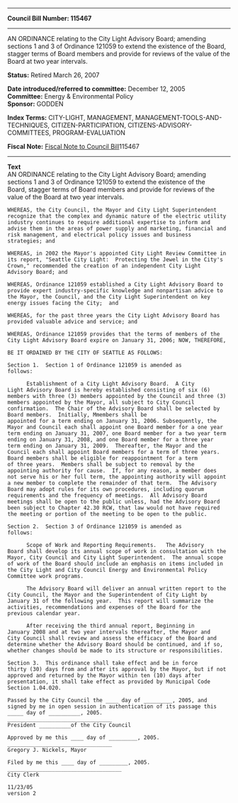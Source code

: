 * * * * *  
  
**Council Bill Number: [](#h0)[](#h2)115467**  
  
* * * * *  
  
AN ORDINANCE relating to the City Light Advisory Board; amending sections 1 and 3 of Ordinance 121059 to extend the existence of the Board, stagger terms of Board members and provide for reviews of the value of the Board at two year intervals.  
  
**Status:** Retired March 26, 2007   
  
**Date introduced/referred to committee:** December 12, 2005   
**Committee:** Energy & Environmental Policy   
**Sponsor:** GODDEN   
  
**Index Terms:** CITY-LIGHT, MANAGEMENT, MANAGEMENT-TOOLS-AND-TECHNIQUES, CITIZEN-PARTICIPATION, CITIZENS-ADVISORY-COMMITTEES, PROGRAM-EVALUATION  
  
**Fiscal Note:** [Fiscal Note to Council Bill](http://clerk.seattle.gov/~public/fnote/115467.htm)[](#h1)[](#h3)115467  
  
* * * * *  
  
**Text**  
    AN ORDINANCE relating to the City Light Advisory Board; amending  
    sections 1 and 3 of Ordinance 121059 to extend the existence of the  
    Board, stagger terms of Board members and provide for reviews of the  
    value of the Board at two year intervals.  
  
    WHEREAS, the City Council, the Mayor and City Light Superintendent  
    recognize that the complex and dynamic nature of the electric utility  
    industry continues to require additional expertise to inform and  
    advise them in the areas of power supply and marketing, financial and  
    risk management, and electrical policy issues and business  
    strategies; and  
  
    WHEREAS, in 2002 the Mayor's appointed City Light Review Committee in  
    its report, "Seattle City Light:  Protecting the Jewel in the City's  
    Crown," recommended the creation of an independent City Light  
    Advisory Board; and  
  
    WHEREAS, Ordinance 121059 established a City Light Advisory Board to  
    provide expert industry-specific knowledge and nonpartisan advice to  
    the Mayor, the Council, and the City Light Superintendent on key  
    energy issues facing the City;  and  
  
    WHEREAS, for the past three years the City Light Advisory Board has  
    provided valuable advice and service; and  
  
    WHEREAS, Ordinance 121059 provides that the terms of members of the  
    City Light Advisory Board expire on January 31, 2006; NOW, THEREFORE,  
  
    BE IT ORDAINED BY THE CITY OF SEATTLE AS FOLLOWS:  
  
    Section 1.  Section 1 of Ordinance 121059 is amended as  
    follows:  
  
          Establishment of a City Light Advisory Board.  A City  
    Light Advisory Board is hereby established consisting of six (6)  
    members with three (3) members appointed by the Council and three (3)  
    members appointed by the Mayor, all subject to City Council  
    confirmation.  The Chair of the Advisory Board shall be selected by  
    Board members.  Initially, Mmembers shall be  
    appointed for a term ending on January 31, 2006. Subsequently, the  
    Mayor and Council each shall appoint one Board member for a one year  
    term ending on January 31, 2007, one Board member for a two year term  
    ending on January 31, 2008, and one Board member for a three year  
    term ending on January 31, 2009.  Thereafter, the Mayor and the  
    Council each shall appoint Board members for a term of three years.  
    Board members shall be eligible for reappointment for a term  
    of three years.  Members shall be subject to removal by the  
    appointing authority for cause.  If, for any reason, a member does  
    not serve his or her full term, the appointing authority will appoint  
    a new member to complete the remainder of that term.  The Advisory  
    Board may adopt rules for its own procedures, including quorum  
    requirements and the frequency of meetings.  All Advisory Board  
    meetings shall be open to the public unless, had the Advisory Board  
    been subject to Chapter 42.30 RCW, that law would not have required  
    the meeting or portion of the meeting to be open to the public.  
  
    Section 2.  Section 3 of Ordinance 121059 is amended as  
    follows:  
  
          Scope of Work and Reporting Requirements.   The Advisory  
    Board shall develop its annual scope of work in consultation with the  
    Mayor, City Council and City Light Superintendent.  The annual scope  
    of work of the Board should include an emphasis on items included in  
    the City Light and City Council Energy and Environmental Policy  
    Committee work programs.  
  
          The Advisory Board will deliver an annual written report to the  
    City Council, the Mayor and the Superintendent of City Light by  
    January 31 of the following year.  This report will summarize the  
    activities, recommendations and expenses of the Board for the  
    previous calendar year.  
  
          After receiving the third annual report, Beginning in  
    January 2008 and at two year intervals thereafter, the Mayor and  
    City Council shall review and assess the efficacy of the Board and  
    determine whether the Advisory Board should be continued, and if so,  
    whether changes should be made to its structure or responsibilities.  
  
    Section 3.  This ordinance shall take effect and be in force  
    thirty (30) days from and after its approval by the Mayor, but if not  
    approved and returned by the Mayor within ten (10) days after  
    presentation, it shall take effect as provided by Municipal Code  
    Section 1.04.020.  
  
    Passed by the City Council the ____ day of _________, 2005, and  
    signed by me in open session in authentication of its passage this  
    _____ day of __________, 2005.  
    _________________________________  
    President __________of the City Council  
  
    Approved by me this ____ day of _________, 2005.  
    _________________________________  
    Gregory J. Nickels, Mayor  
  
    Filed by me this ____ day of _________, 2005.  
    ____________________________________  
    City Clerk  
  
    11/23/05  
    version 2  
